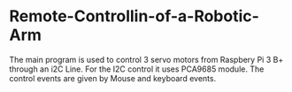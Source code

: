 # Remote-Controllin-of-a-Robotic-Arm

The main program is used to control 3 servo motors from Raspbery Pi 3 B+ through an i2C Line.
For the I2C control it uses PCA9685 module.
The control events are given by Mouse and keyboard events.


